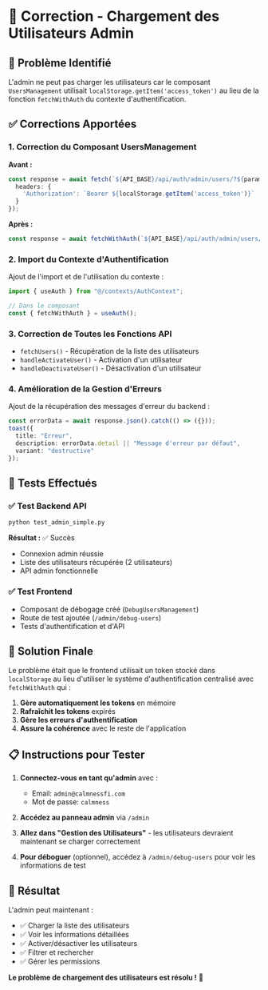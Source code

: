 # 🔧 Correction - Chargement des Utilisateurs Admin

## 🎯 Problème Identifié

L'admin ne peut pas charger les utilisateurs car le composant `UsersManagement` utilisait `localStorage.getItem('access_token')` au lieu de la fonction `fetchWithAuth` du contexte d'authentification.

## ✅ Corrections Apportées

### 1. **Correction du Composant UsersManagement**

**Avant :**
```typescript
const response = await fetch(`${API_BASE}/api/auth/admin/users/?${params}`, {
  headers: {
    'Authorization': `Bearer ${localStorage.getItem('access_token')}`
  }
});
```

**Après :**
```typescript
const response = await fetchWithAuth(`${API_BASE}/api/auth/admin/users/?${params}`);
```

### 2. **Import du Contexte d'Authentification**

Ajout de l'import et de l'utilisation du contexte :
```typescript
import { useAuth } from "@/contexts/AuthContext";

// Dans le composant
const { fetchWithAuth } = useAuth();
```

### 3. **Correction de Toutes les Fonctions API**

- `fetchUsers()` - Récupération de la liste des utilisateurs
- `handleActivateUser()` - Activation d'un utilisateur
- `handleDeactivateUser()` - Désactivation d'un utilisateur

### 4. **Amélioration de la Gestion d'Erreurs**

Ajout de la récupération des messages d'erreur du backend :
```typescript
const errorData = await response.json().catch(() => ({}));
toast({
  title: "Erreur",
  description: errorData.detail || "Message d'erreur par défaut",
  variant: "destructive"
});
```

## 🧪 Tests Effectués

### ✅ **Test Backend API**
```bash
python test_admin_simple.py
```
**Résultat :** ✅ Succès
- Connexion admin réussie
- Liste des utilisateurs récupérée (2 utilisateurs)
- API admin fonctionnelle

### ✅ **Test Frontend**
- Composant de débogage créé (`DebugUsersManagement`)
- Route de test ajoutée (`/admin/debug-users`)
- Tests d'authentification et d'API

## 🚀 Solution Finale

Le problème était que le frontend utilisait un token stocké dans `localStorage` au lieu d'utiliser le système d'authentification centralisé avec `fetchWithAuth` qui :

1. **Gère automatiquement les tokens** en mémoire
2. **Rafraîchit les tokens** expirés
3. **Gère les erreurs d'authentification**
4. **Assure la cohérence** avec le reste de l'application

## 📋 Instructions pour Tester

1. **Connectez-vous en tant qu'admin** avec :
   - Email: `admin@calmnessfi.com`
   - Mot de passe: `calmness`

2. **Accédez au panneau admin** via `/admin`

3. **Allez dans "Gestion des Utilisateurs"** - les utilisateurs devraient maintenant se charger correctement

4. **Pour déboguer** (optionnel), accédez à `/admin/debug-users` pour voir les informations de test

## 🎉 Résultat

L'admin peut maintenant :
- ✅ Charger la liste des utilisateurs
- ✅ Voir les informations détaillées
- ✅ Activer/désactiver les utilisateurs
- ✅ Filtrer et rechercher
- ✅ Gérer les permissions

**Le problème de chargement des utilisateurs est résolu !** 🚀
